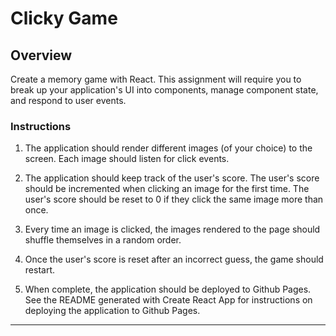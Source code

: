 # Clicky Game

## Overview

Create a memory game with React. This assignment will require you to break up your application's UI into components, manage component state, and respond to user events.

### Instructions

1. The application should render different images (of your choice) to the screen. Each image should listen for click events.

2. The application should keep track of the user's score. The user's score should be incremented when clicking an image for the first time. The user's score should be reset to 0 if they click the same image more than once.

3. Every time an image is clicked, the images rendered to the page should shuffle themselves in a random order.

4. Once the user's score is reset after an incorrect guess, the game should restart.

5. When complete, the application should be deployed to Github Pages. See the README generated with Create React App for instructions on deploying the application to Github Pages.




---
